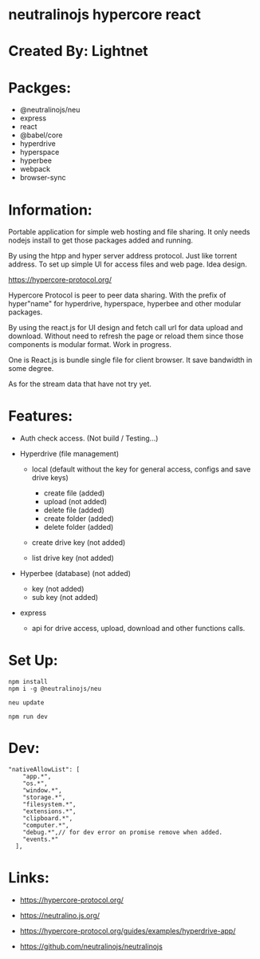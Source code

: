 # neutralinojs hypercore react

# Created By: Lightnet

# Packges:
- @neutralinojs/neu
- express
- react
- @babel/core
- hyperdrive
- hyperspace
- hyperbee
- webpack
- browser-sync

# Information:
  Portable application for simple web hosting and file sharing. It only needs nodejs install to get those packages added and running.

  By using the htpp and hyper server address protocol. Just like torrent address. To set up simple UI for access files and web page. Idea design.

  https://hypercore-protocol.org/

  Hypercore Protocol is peer to peer data sharing. With the prefix of hyper"name" for hyperdrive, hyperspace, hyperbee and other modular packages.

  By using the react.js for UI design and fetch call url for data upload and download. Without need to refresh the page or reload them since those components is modular format. Work in progress.

  One is React.js is bundle single file for client browser. It save bandwidth in some degree.

  As for the stream data that have not try yet.

# Features:
- Auth check access. (Not build / Testing...)

- Hyperdrive (file management)
  - local (default without the key for general access, configs and save drive keys)
    - create file (added)
    - upload (not added)
    - delete file (added)
    - create folder (added)
    - delete folder (added)

  - create drive key (not added)
  - list drive key (not added)
- Hyperbee (database) (not added)
  - key  (not added)
  - sub key (not added)

- express
  - api for drive access, upload, download and other functions calls.

# Set Up:

```
npm install
npm i -g @neutralinojs/neu

neu update

npm run dev
```


# Dev:
```
"nativeAllowList": [
    "app.*",
    "os.*",
    "window.*",
    "storage.*",
    "filesystem.*",
    "extensions.*",
    "clipboard.*",
    "computer.*",
    "debug.*",// for dev error on promise remove when added.
    "events.*"
  ],
```

# Links:
- https://hypercore-protocol.org/
- https://neutralino.js.org/


- https://hypercore-protocol.org/guides/examples/hyperdrive-app/
- https://github.com/neutralinojs/neutralinojs

